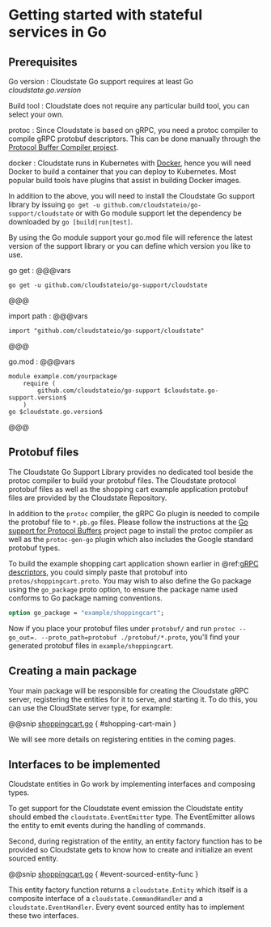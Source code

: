 # Getting started with stateful services in Go

## Prerequisites

Go version
: Cloudstate Go support requires at least Go $cloudstate.go.version$

Build tool
: Cloudstate does not require any particular build tool, you can select your own.

protoc
: Since Cloudstate is based on gRPC, you need a protoc compiler to compile gRPC protobuf descriptors. This can be done manually through the [Protocol Buffer Compiler project](https://github.com/protocolbuffers/protobuf#user-content-protocol-compiler-installation).

docker
: Cloudstate runs in Kubernetes with [Docker](https://www.docker.com), hence you will need Docker to build a container that you can deploy to Kubernetes. Most popular build tools have plugins that assist in building Docker images.

In addition to the above, you will need to install the Cloudstate Go support library by issuing `go get -u github.com/cloudstateio/go-support/cloudstate` or with Go module support let the dependency be downloaded by `go [build|run|test]`. 

By using the Go module support your go.mod file will reference the latest version of the support library or you can define which version you like to use.

go get
: @@@vars
```text
go get -u github.com/cloudstateio/go-support/cloudstate
```
@@@

import path
: @@@vars
```text
import "github.com/cloudstateio/go-support/cloudstate"
```
@@@

go.mod
: @@@vars
```
module example.com/yourpackage
    require (
        github.com/cloudstateio/go-support $cloudstate.go-support.version$
    )
go $cloudstate.go.version$
```
@@@

## Protobuf files

The Cloudstate Go Support Library provides no dedicated tool beside the protoc compiler to build your protobuf files. The Cloudstate protocol protobuf files as well as the shopping cart example application protobuf files are provided by the Cloudstate Repository.

In addition to the `protoc` compiler, the gRPC Go plugin is needed to compile the protobuf file to `*.pb.go` files. Please follow the instructions at the [Go support for Protocol Buffers](https://github.com/golang/protobuf) project page to install the protoc compiler as well as the `protoc-gen-go` plugin which also includes the Google standard protobuf types.

To build the example shopping cart application shown earlier in @ref:[gRPC descriptors](../../features/grpc.md), you could simply paste that protobuf into `protos/shoppingcart.proto`. You may wish to also define the Go package using the `go_package` proto option, to ensure the package name used conforms to Go package naming conventions.

```proto
option go_package = "example/shoppingcart";
```

Now if you place your protobuf files under `protobuf/` and run `protoc --go_out=. --proto_path=protobuf ./protobuf/*.proto`, you'll find your generated protobuf files in `example/shoppingcart`.

## Creating a main package

Your main package will be responsible for creating the Cloudstate gRPC server, registering the entities for it to serve, and starting it. To do this, you can use the CloudState server type, for example:

@@snip [shoppingcart.go](/docs/src/main/paradox/user/lang/go/src/shoppingcart.go) { #shopping-cart-main }

We will see more details on registering entities in the coming pages.

## Interfaces to be implemented

Cloudstate entities in Go work by implementing interfaces and composing types. 

To get support for the Cloudstate event emission the Cloudstate entity should embed the `cloudstate.EventEmitter` type. The EventEmitter allows the entity to emit events during the handling of commands.

Second, during registration of the entity, an entity factory function has to be provided so Cloudstate gets to know how to create and initialize an event sourced entity. 

@@snip [shoppingcart.go](/docs/src/main/paradox/user/lang/go/src/eventsourced.go) { #event-sourced-entity-func }

This entity factory function returns a `cloudstate.Entity` which itself is a composite interface of a `cloudstate.CommandHandler` and a `cloudstate.EventHandler`. Every event sourced entity has to implement these two interfaces.
